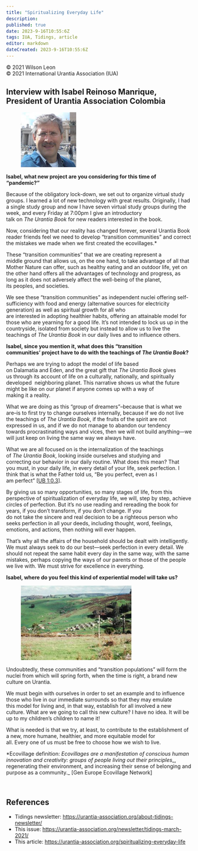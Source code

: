 ```yaml
---
title: "Spiritualizing Everyday Life"
description: 
published: true
date: 2023-9-16T10:55:6Z
tags: IUA, Tidings, article
editor: markdown
dateCreated: 2023-9-16T10:55:6Z
---
```


<p class="v-card v-sheet theme--light gray lighten-3 px-2">© 2021 Wilson Leon<br>© 2021 International Urantia Association (IUA)</p>

## Interview with Isabel Reinoso Manrique, President of Urantia Association Colombia 

<figure id="Figure_1" class="image urantiapedia image-style-align-left">
<img src="../../../image/article/IUA_Tidings/Wilson-Leon.jpg">
</figure>

**Isabel, what new project are you considering for this time of “pandemic?”** 

Because of the obligatory lock-down, we set out to organize virtual study groups. I learned a lot of new technology with great results. Originally, I had a single study group and now I have seven virtual study groups during the week, and every Friday at 7:00pm I give an introductory talk on _The Urantia Book_ for new readers interested in the book. 

Now, considering that our reality has changed forever, several Urantia Book reader friends feel we need to develop “transition communities” and correct the mistakes we made when we first created the ecovillages.\* 

These “transition communities” that we are creating represent a middle ground that allows us, on the one hand, to take advantage of all that Mother Nature can offer, such as healthy eating and an outdoor life, yet on the other hand offers all the advantages of technology and progress, as long as it does not adversely affect the well-being of the planet, its peoples, and societies. 

We see these “transition communities” as independent nuclei offering self-sufficiency with food and energy (alternative sources for electricity generation) as well as spiritual growth for all who are interested in adopting healthier habits, offering an attainable model for those who are yearning for a good life. It’s not intended to lock us up in the countryside, isolated from society but instead to allow us to live the teachings of _The_ _Urantia_ _Book_ in our daily lives and to influence others. 

**Isabel, since you mention it, what does this “transition communities’ project have to do with the teachings of _The Urantia Book_?** 

Perhaps we are trying to adopt the model of life based on Dalamatia and Eden, and the great gift that _The_ _Urantia_ _Book_ gives us through its account of life on a culturally, nationally, and spiritually developed  neighboring planet. This narrative shows us what the future might be like on our planet if anyone comes up with a way of making it a reality. 

What we are doing as this “group of dreamers”–because that is what we are–is to first try to change ourselves internally, because if we do not live the teachings of _The Urantia Book_, if the fruits of the spirit are not expressed in us, and if we do not manage to abandon our tendency towards procrastinating ways and vices, then we will not build anything—we will just keep on living the same way we always have. 

What we are all focused on is the internalization of the teachings of _The Urantia Book_, looking inside ourselves and studying and correcting our behavior in our daily routine. What does this mean? That you must, in your daily life, in every detail of your life, seek perfection. I think that is what the Father told us, “Be you perfect, even as I am perfect” [[UB 1:0.3](/en/The_Urantia_Book/1#p0_3)]. 

By giving us so many opportunities, so many stages of life, from this perspective of spiritualization of everyday life, we will, step by step, achieve circles of perfection. But it’s no use reading and rereading the book for years, if you don’t transform, if you don’t change. If you do not take the sincere and real decision to be a righteous person who seeks perfection in all your deeds, including thought, word, feelings, emotions, and actions, then nothing will ever happen. 

That’s why all the affairs of the household should be dealt with intelligently. We must always seek to do our best—seek perfection in every detail. We should not repeat the same habit every day in the same way, with the same mistakes, perhaps copying the ways of our parents or those of the people we live with. We must strive for excellence in everything. 

**Isabel, where do you feel this kind of experiential model will take us?** 

<figure id="Figure_2" class="image urantiapedia image-style-align-right">
<img src="../../../image/article/IUA_Tidings/Balingup-Community-1976-300x202.jpg">
</figure>

Undoubtedly, these communities and “transition populations” will form the nuclei from which will spring forth, when the time is right, a brand new culture on Urantia. 

We must begin with ourselves in order to set an example and to influence those who live in our immediate surrounds so that they may emulate this model for living and, in that way, establish for all involved a new culture. What are we going to call this new culture? I have no idea. It will be up to my children’s children to name it!  

What is needed is that we try, at least, to contribute to the establishment of a new, more humane, healthier, and more equitable model for all. Every one of us must be free to choose how we wish to live. 

\*Ecovillage definition: _Ecovillages are a manifestation of conscious human innovation and creativity: groups of people living out_ _their_ _principles__, regenerating their environment, and increasing their sense of belonging and purpose as a community._ \[Gen Europe Ecovillage Network\]

<br style="clear:both;"/>

## References

- Tidings newsletter: https://urantia-association.org/about-tidings-newsletter/
- This issue: https://urantia-association.org/newsletter/tidings-march-2021/
- This article: https://urantia-association.org/spiritualizing-everyday-life